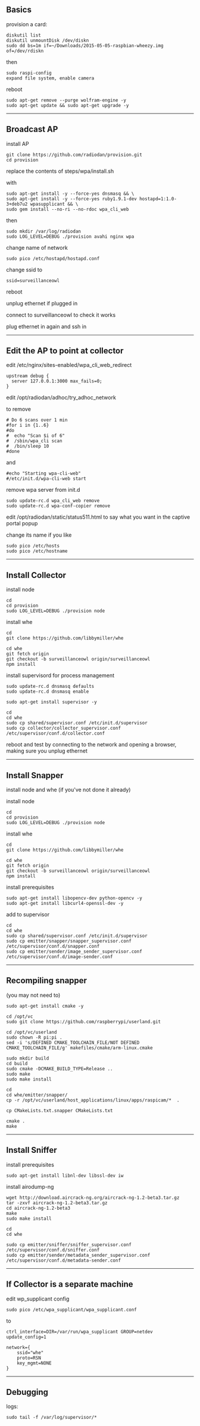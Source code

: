 Basics
--


provision a card:

    diskutil list
    diskutil unmountDisk /dev/diskn
    sudo dd bs=1m if=~/Downloads/2015-05-05-raspbian-wheezy.img of=/dev/rdiskn

then

    sudo raspi-config
    expand file system, enable camera

reboot

    sudo apt-get remove --purge wolfram-engine -y
    sudo apt-get update && sudo apt-get upgrade -y

---

Broadcast AP
--

install AP

    git clone https://github.com/radiodan/provision.git
    cd provision

replace the contents of steps/wpa/install.sh

with

    sudo apt-get install -y --force-yes dnsmasq && \
    sudo apt-get install -y --force-yes ruby1.9.1-dev hostapd=1:1.0-3+deb7u2 wpasupplicant && \
    sudo gem install --no-ri --no-rdoc wpa_cli_web

then

    sudo mkdir /var/log/radiodan
    sudo LOG_LEVEL=DEBUG ./provision avahi nginx wpa

change name of network

    sudo pico /etc/hostapd/hostapd.conf                                                

change ssid to

    ssid=surveillanceowl

reboot

unplug ethernet if plugged in

connect to surveillanceowl to check it works

plug ethernet in again and ssh in

---

Edit the AP to point at collector
--


edit /etc/nginx/sites-enabled/wpa_cli_web_redirect

    upstream debug {
      server 127.0.0.1:3000 max_fails=0;
    }


edit  /opt/radiodan/adhoc/try_adhoc_network

to remove

    # Do 6 scans over 1 min
    #for i in {1..6}
    #do
    #  echo "Scan $i of 6"
    #  /sbin/wpa_cli scan
    #  /bin/sleep 10
    #done

and

    #echo "Starting wpa-cli-web"
    #/etc/init.d/wpa-cli-web start

remove wpa server from init.d

    sudo update-rc.d wpa_cli_web remove
    sudo update-rc.d wpa-conf-copier remove

edit /opt/radiodan/static/status511.html to say what you want in the captive portal popup

change its name if you like

    sudo pico /etc/hosts
    sudo pico /etc/hostname

---

Install Collector
--

install node

    cd
    cd provision
    sudo LOG_LEVEL=DEBUG ./provision node

install whe

    cd
    git clone https://github.com/libbymiller/whe

    cd whe
    git fetch origin
    git checkout -b surveillanceowl origin/surveillanceowl
    npm install

install supervisord for process management

    sudo update-rc.d dnsmasq defaults
    sudo update-rc.d dnsmasq enable

    sudo apt-get install supervisor -y

    cd
    cd whe
    sudo cp shared/supervisor.conf /etc/init.d/supervisor
    sudo cp collector/collector_supervisor.conf /etc/supervisor/conf.d/collector.conf

reboot and test by connecting to the network and opening a browser, making sure you unplug ethernet


---

Install Snapper
--

install node and whe (if you've not done it already)

install node

    cd
    cd provision
    sudo LOG_LEVEL=DEBUG ./provision node

install whe

    cd
    git clone https://github.com/libbymiller/whe

    cd whe
    git fetch origin
    git checkout -b surveillanceowl origin/surveillanceowl
    npm install

install prerequisites

    sudo apt-get install libopencv-dev python-opencv -y
    sudo apt-get install libcurl4-openssl-dev -y


add to supervisor

    cd
    cd whe
    sudo cp shared/supervisor.conf /etc/init.d/supervisor
    sudo cp emitter/snapper/snapper_supervisor.conf /etc/supervisor/conf.d/snapper.conf
    sudo cp emitter/sender/image_sender_supervisor.conf /etc/supervisor/conf.d/image-sender.conf


---

Recompiling snapper
--

(you may not need to)

    sudo apt-get install cmake -y

    cd /opt/vc
    sudo git clone https://github.com/raspberrypi/userland.git
    
    cd /opt/vc/userland 
    sudo chown -R pi:pi .
    sed -i 's/DEFINED CMAKE_TOOLCHAIN_FILE/NOT DEFINED CMAKE_TOOLCHAIN_FILE/g' makefiles/cmake/arm-linux.cmake

    sudo mkdir build
    cd build
    sudo cmake -DCMAKE_BUILD_TYPE=Release ..
    sudo make
    sudo make install

    cd
    cd whe/emitter/snapper/
    cp -r /opt/vc/userland/host_applications/linux/apps/raspicam/*  .

    cp CMakeLists.txt.snapper CMakeLists.txt

    cmake .
    make


---

Install Sniffer
--

install prerequisites

    sudo apt-get install libnl-dev libssl-dev iw 

install airodump-ng

    wget http://download.aircrack-ng.org/aircrack-ng-1.2-beta3.tar.gz
    tar -zxvf aircrack-ng-1.2-beta3.tar.gz
    cd aircrack-ng-1.2-beta3
    make
    sudo make install

    cd
    cd whe

    sudo cp emitter/sniffer/sniffer_supervisor.conf /etc/supervisor/conf.d/sniffer.conf
    sudo cp emitter/sender/metadata_sender_supervisor.conf /etc/supervisor/conf.d/metadata-sender.conf

---

If Collector is a separate machine
--

edit wp_supplicant config

    sudo pico /etc/wpa_supplicant/wpa_supplicant.conf

to

    ctrl_interface=DIR=/var/run/wpa_supplicant GROUP=netdev
    update_config=1

    network={
        ssid="whe"
        proto=RSN
        key_mgmt=NONE
    }

---

Debugging
--

logs:

    sudo tail -f /var/log/supervisor/*
